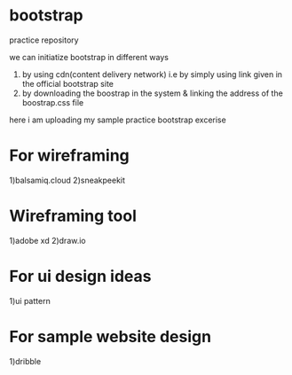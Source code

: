 # bootstrap
practice repository

we can initiatize bootstrap in different ways
1) by using cdn(content delivery network) i.e by simply using link given in the official bootstrap site
2) by downloading the boostrap in the system & linking the address of the boostrap.css file 

here i am uploading my sample practice bootstrap excerise

# For wireframing
1)balsamiq.cloud
2)sneakpeekit

# Wireframing tool
1)adobe xd
2)draw.io

# For ui design ideas
1)ui pattern

# For sample website design 
1)dribble
